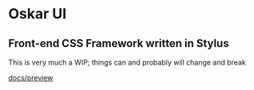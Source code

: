 # Oskar UI
## Front-end CSS Framework written in Stylus

This is very much a WIP; things can and probably will change and break

[docs/preview](http://dennisver.github.io/oskarui)

